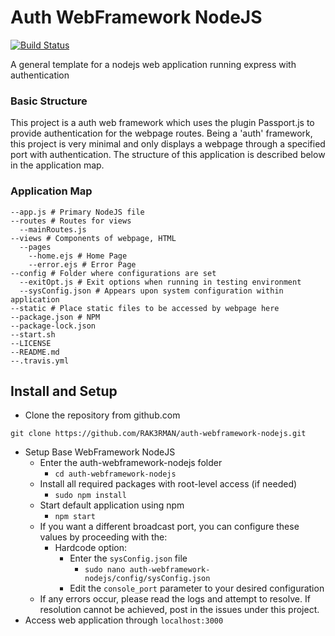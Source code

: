# Auth WebFramework NodeJS
[![Build Status](https://travis-ci.org/RAK3RMAN/auth-webframework-nodejs.svg?branch=master)](https://travis-ci.org/RAK3RMAN/auth-webframework-nodejs)

A general template for a nodejs web application running express with authentication

### Basic Structure
This project is a auth web framework which uses the plugin Passport.js to provide authentication for the webpage routes. Being a 'auth' framework, this project is very minimal and only displays a webpage through a specified port with authentication. The structure of this application is described below in the application map.

### Application Map
```
--app.js # Primary NodeJS file
--routes # Routes for views
  --mainRoutes.js
--views # Components of webpage, HTML
  --pages
    --home.ejs # Home Page
    --error.ejs # Error Page
--config # Folder where configurations are set
  --exitOpt.js # Exit options when running in testing environment
  --sysConfig.json # Appears upon system configuration within application
--static # Place static files to be accessed by webpage here
--package.json # NPM 
--package-lock.json
--start.sh
--LICENSE
--README.md
--.travis.yml
```

## Install and Setup
- Clone the repository from github.com
```
git clone https://github.com/RAK3RMAN/auth-webframework-nodejs.git
```
- Setup Base WebFramework NodeJS
    - Enter the auth-webframework-nodejs folder
        - `cd auth-webframework-nodejs`
    - Install all required packages with root-level access (if needed)
        - `sudo npm install`    
    - Start default application using npm
        - `npm start`
    - If you want a different broadcast port, you can configure these values by proceeding with the:
        - Hardcode option:
            - Enter the `sysConfig.json` file
                - `sudo nano auth-webframework-nodejs/config/sysConfig.json`
            - Edit the `console_port` parameter to your desired configuration
    - If any errors occur, please read the logs and attempt to resolve. If resolution cannot be achieved, post in the issues under this project. 
- Access web application through `localhost:3000`
